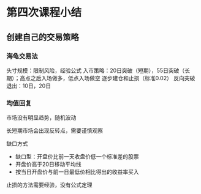 # 第四次课程小结

## 创建自己的交易策略

### 海龟交易法

头寸规模：限制风险，经验公式
入市策略：20日突破（短期），55日突破（长期）；高点之后入场做多，低点入场做空
逐步建仓和止损（标准0.02）
反向突破退出：10日，20日

### 均值回复

市场没有明显趋势，随机波动

长短期市场会出现反转点，需要谨慎观察

缺口方式
 - 缺口型：开盘价比前一天收盘价低一个标准差的股票
 - 开盘价高于20日移动平均线
 - 按当日开盘价与前一日最低价相比得出的收益率买入

止损的方法需要经验，没有公式定理

